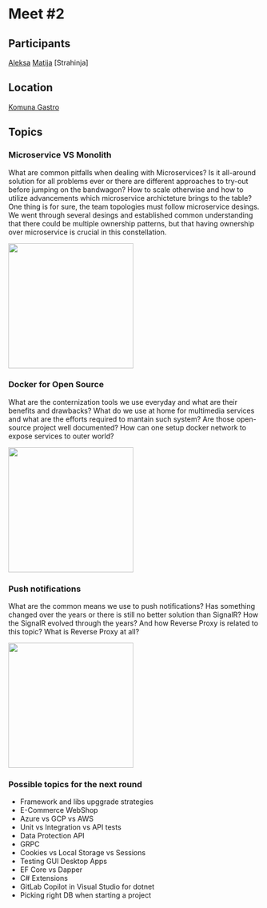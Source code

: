 # Meet #2

## Participants
[Aleksa](https://github.com/alexakocic)
[Matija](https://github.com/MatijaMitic)
[Strahinja]

## Location
[Komuna Gastro](http://www.komunagastrobar.rs/)

## Topics

### Microservice VS Monolith

What are common pitfalls when dealing with Microservices? Is it all-around solution for all problems ever or there are different approaches to try-out before jumping on the bandwagon? How to scale otherwise and how to utilize advancements which microservice archicteture brings to the table? One thing is for sure, the team topologies must follow microservice desings.
We went through several desings and established common understanding that there could be multiple ownership patterns, but that having ownership over microservice is crucial in this constellation.

<img src='./images/2024_05_13/microservice_vs_monolith.jpg' width='250'>

### Docker for Open Source

What are the conternization tools we use everyday and what are their benefits and drawbacks? What do we use at home for multimedia services and what are the efforts required to mantain such system? Are those open-source project well documented? How can one setup docker network to expose services to outer world?

<img src='./images/2024_05_13/docker_opensource.jpg' width='250'>

### Push notifications

What are the common means we use to push notifications? Has something changed over the years or there is still no better solution than SignalR? How the SignalR evolved through the years? And how Reverse Proxy is related to this topic? What is Reverse Proxy at all?

<img src='./images/2024_05_13/push_notifications.jpg' width='250'>

### Possible topics for the next round

* Framework and libs upggrade strategies
* E-Commerce WebShop
* Azure vs GCP vs AWS
* Unit vs Integration vs API tests
* Data Protection API
* GRPC
* Cookies vs Local Storage vs Sessions
* Testing GUI Desktop Apps
* EF Core vs Dapper
* C# Extensions
* GitLab Copilot in Visual Studio for dotnet
* Picking right DB when starting a project

